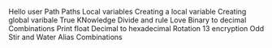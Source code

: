 Hello user
Path
Paths
Local variables
Creating a local variable
Creating global varibale
True KNowledge
Divide and rule
Love
Binary to decimal
Combinations
Print float 
Decimal to hexadecimal
Rotation 13 encryption
Odd
Stir and Water
Alias
Combinations
